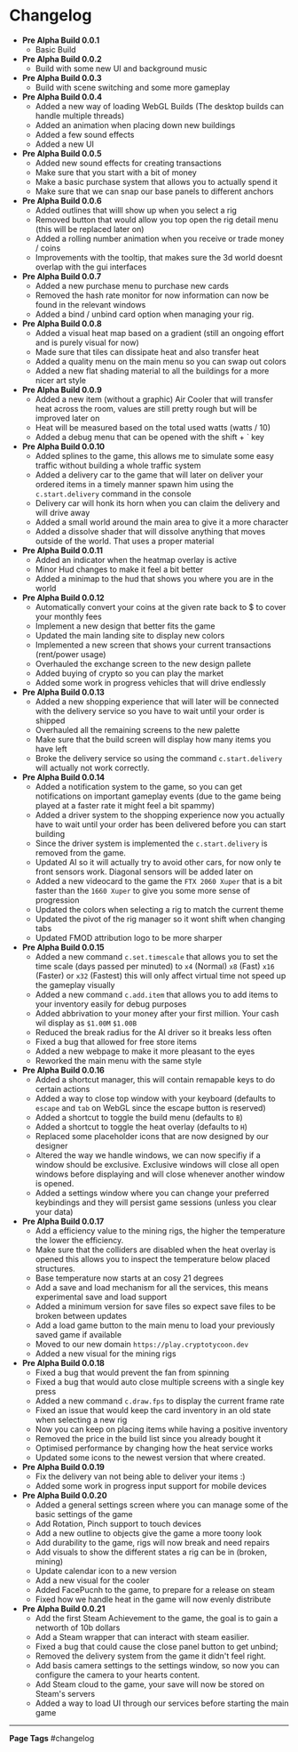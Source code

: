 # Changelog

- **Pre Alpha Build 0.0.1**
    - Basic Build
- **Pre Alpha Build 0.0.2**
    - Build with some new UI and background music
- **Pre Alpha Build 0.0.3**
    - Build with scene switching and some more gameplay
- **Pre Alpha Build 0.0.4**
    - Added a new way of loading WebGL Builds (The desktop builds can handle multiple threads)
    - Added an animation when placing down new buildings
    - Added a few sound effects
    - Added a new UI
- **Pre Alpha Build 0.0.5**
	- Added new sound effects for creating transactions
	- Make sure that you start with a bit of money 
	- Make a basic purchase system that allows you to actually spend it
	- Make sure that we can snap our base panels to different anchors
- **Pre Alpha Build 0.0.6**
	- Added outlines that willl show up when you select a rig
	- Removed button that would allow you top open the rig detail menu (this will be replaced later on)
	- Added a rolling number animation when you receive or trade money / coins
	- Improvements with the tooltip, that makes sure the 3d world doesnt overlap with the gui interfaces
- **Pre Alpha Build 0.0.7**
	-  Added a new purchase menu to purchase new cards
	-  Removed the hash rate monitor for now information can now be found in the relevant windows
	-  Added a bind / unbind card option when managing your rig.
- **Pre Alpha Build 0.0.8**
	-  Added a visual heat map based on a gradient (still an ongoing effort and is purely visual for now)
	-  Made sure that tiles can dissipate heat and also transfer heat
	-  Added a quality menu on the main menu so you can swap out colors
	-  Added a new flat shading material to all the buildings for a more nicer art style
- **Pre Alpha Build 0.0.9**
	-  Added a new item (without a graphic) Air Cooler that will transfer heat across the room, values are still pretty rough but will be improved later on
	-  Heat will be measured based on the total used watts (watts / 10)
	-  Added a debug menu that can be opened with the shift + \` key
- **Pre Alpha Build 0.0.10**
	-  Added splines to the game, this allows me to simulate some easy traffic without building a whole traffic system
	-  Added a delivery car to the game that will later on deliver your ordered items in a timely manner spawn him using the `c.start.delivery` command in the console
	-  Delivery car will honk its horn when you can claim the delivery and will drive away
	-  Added a small world around the main area to give it a more character
	-  Added a dissolve shader that will dissolve anything that moves outside of the world. That uses a proper material
- **Pre Alpha Build 0.0.11**
	-  Added an indicator when the heatmap overlay is active 
	-  Minor Hud changes to make it feel a bit better
	-  Added a minimap to the hud that shows you where you are in the world
- **Pre Alpha Build 0.0.12**
	-  Automatically convert your coins at the given rate back to $ to cover your monthly fees
	-  Implement a new design that better fits the game
	-  Updated the main landing site to display new colors
	-  Implemented a new screen that shows your current transactions (rent/power usage)
	-  Overhauled the exchange screen to the new design pallete
	-  Added buying of crypto so you can play the market
	-  Added some work in progress vehicles that will drive endlessly
- **Pre Alpha Build 0.0.13**
	-  Added a new shopping experience that will later will be connected with the delivery service so you have to wait until your order is shipped
	-  Overhauled all the remaining screens to the new palette 
	-  Make sure that the build screen will display how many items you have left
	-  Broke the delivery service so using the command `c.start.delivery` will actually not work correctly.
- **Pre Alpha Build 0.0.14**
	-  Added a notification system to the game, so you can get notifications on important gameplay events (due to the game being played at a faster rate it might feel a bit spammy)
	-  Added a driver system to the shopping experience now you actually have to wait until your order has been delivered before you can start building
	-  Since the driver system is implemented the `c.start.delivery` is removed from the game.
	-  Updated AI so it will actually try to avoid other cars, for now only te front sensors work. Diagonal sensors will be added later on
	-  Added a new videocard to the game the `FTX 2060 Xuper` that is a bit faster than the `1660 Xuper` to give you some more sense of progression 
	-  Updated the colors when selecting a rig to match the current theme
	-  Updated the pivot of the rig manager so it wont shift when changing tabs
	-  Updated FMOD attribution logo to be more sharper
- **Pre Alpha Build 0.0.15**
	-   Added a new command `c.set.timescale` that allows you to set the time scale  (days passed per minuted) to `x4` (Normal) `x8` (Fast) `x16` (Faster) or `x32` (Fastest) this will only affect virtual time not speed up the gameplay visually
	-   Added a new command `c.add.item` that allows you to add items to your inventory easily for debug purposes
	-   Added abbrivation to your money after your first million. Your cash wil display as `$1.00M` `$1.00B`
	-   Reduced the break radius for the AI driver so it breaks less often
	-   Fixed a bug that allowed for free store items 
	-   Added a new webpage to make it more pleasant to the eyes
	-   Reworked the main menu with the same style
- **Pre Alpha Build 0.0.16**
	-  Added a shortcut manager, this will contain remapable keys to do certain actions
	-  Added a way to close top window with your keyboard (defaults to `escape` and `tab` on WebGL since the escape button is reserved)
	-  Added a shortcut to toggle the build menu (defaults to `B`)
	-  Added a shortcut to toggle the heat overlay (defaults to `H`)
	-  Replaced some placeholder icons that are now designed by our designer
	-  Altered the way we handle windows, we can now specifiy if a window should be exclusive. Exclusive windows will close all open windows before displaying and will close whenever another window is opened.
	-  Added a settings window where you can change your preferred keybindings and they will persist game sessions (unless you clear your data)
- **Pre Alpha Build 0.0.17**
	-  Add a efficiency value to the mining rigs, the higher the temperature the lower the efficiency.
	-  Make sure that the colliders are disabled when the heat overlay is opened this allows you to inspect the temperature below placed structures. 
	-  Base temperature now starts at an cosy 21 degrees
	-  Add a save and load mechanism for all the services, this means experimental save and load support
	-  Added a minimum version for save files so expect save files to be broken between updates
	-  Add a load game button to the main menu to load your previously saved game if available
	-  Moved to our new domain `https://play.cryptotycoon.dev`
	-  Added a new visual for the mining rigs
- **Pre Alpha Build 0.0.18**
	-  Fixed a bug that would prevent the fan from spinning
	-  Fixed a bug that would auto close multiple screens with a single key press
	-  Added a new command `c.draw.fps` to display the current frame rate
	-  Fixed an issue that would keep the card inventory in an old state when selecting a new rig
	-  Now you can keep on placing items while having a positive inventory
	-  Removed the price in the build list since you already bought it
	-  Optimised performance by changing how the heat service works
	-  Updated some icons to the newest version that where created.
- **Pre Alpha Build 0.0.19**
	-  Fix the delivery van not being able to deliver your items :)
	-  Added some work in progress input support for mobile devices
- **Pre Alpha Build 0.0.20**
	-  Added a general settings screen where you can manage some of the basic settings of the game
	-  Add Rotation, Pinch support to touch devices
	-  Add a new outline to objects give the game a more toony look
	-  Add durability to the game, rigs will now break and need repairs
	-  Add visuals to show the different states a rig can be in (broken, mining)
	-  Update calendar icon to a new version
	-  Add a new visual for the cooler
	-  Added FacePucnh to the game, to prepare for a release on steam
	-  Fixed how we handle heat in the game will now evenly distribute
- **Pre Alpha Build 0.0.21**
	- Add the first Steam Achievement to the game, the goal is to gain a networth of 10b dollars
	- Add a Steam wrapper that can interact with steam easilier.
	- Fixed a bug that could cause the close panel button to get unbind;
	- Removed the delivery system from the game it didn't feel right.
	- Add basis camera settings to the settings window, so now you can configure the camera to your hearts content.
	- Add Steam cloud to the game, your save will now be stored on Steam's servers
	- Added a way to load UI through our services before starting the main game
---
**Page Tags**
#changelog